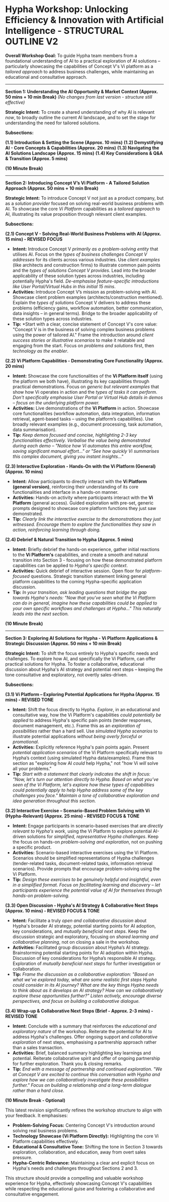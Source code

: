 # Hypha Workshop: Unlocking Efficiency & Innovation with Artificial Intelligence - STRUCTURAL OUTLINE V2

**Overall Workshop Goal:** To guide Hypha team members from a foundational understanding of AI to a practical exploration of AI solutions – particularly showcasing the capabilities of Concept V's Vi platform as a *tailored approach* to address business challenges, while maintaining an educational and consultative approach.

---

**Section 1: Understanding the AI Opportunity & Market Context (Approx. 50 mins + 10 min Break)** *(No changes from last version - structure still effective)*

**Strategic Intent:** To create a shared understanding of why AI is relevant *now*, to broadly outline the current AI landscape, and to set the stage for understanding the need for tailored solutions.

**Subsections:**

**(1.1) Introduction & Setting the Scene (Approx. 10 mins)**
**(1.2) Demystifying AI - Core Concepts & Capabilities (Approx. 20 mins)**
**(1.3) Navigating the AI Solutions Landscape (Approx. 15 mins)**
**(1.4) Key Considerations & Q&A & Transition (Approx. 5 mins)**

**(10 Minute Break)**

---

**Section 2: Introducing Concept V’s Vi Platform - A Tailored Solution Approach (Approx. 50 mins + 10 min Break)**

**Strategic Intent:** To introduce Concept V not just as a product company, but as a *solution provider* focused on solving real-world business problems with AI. To showcase the core *Vi Platform* capabilities as a *tailored approach* to AI, illustrating its value proposition through relevant client examples.

**Subsections:**

**(2.1) Concept V - Solving Real-World Business Problems with AI (Approx. 15 mins) - REVISED FOCUS**
* **Intent:** Introduce Concept V *primarily as a problem-solving entity* that utilises AI. Focus on the *types of business challenges Concept V addresses* for its clients across various industries. Use *client examples* (like architects and construction firms) to illustrate common pain points and the *types of solutions Concept V provides*. Lead into the broader applicability of these solution types across industries, including potentially Hypha's field. *De-emphasise feature-specific introductions like User Portal/Virtual Hubs in this initial 15 mins*.
* **Activities:** Introduce Concept V’s mission as problem-solving with AI. Showcase client problem examples (architects/construction mentioned). Explain the *types of solutions* Concept V delivers to address these problems (efficiency gains, workflow automation, better communication, data insights – in general terms). Bridge to the broader applicability of these solution types across industries.
* **Tip:** *Start with a clear, concise statement of Concept V's core value: "Concept V is in the business of solving complex business problems using the power of tailored AI." Frame the introduction around *client success stories or illustrative scenarios* to make it relatable and engaging from the start. Focus on *problems and solutions* first, then *technology as the enabler*.

**(2.2) Vi Platform Capabilities - Demonstrating Core Functionality (Approx. 20 mins)**
* **Intent:** Showcase the core functionalities of the **Vi Platform itself** (using the platform we both have), illustrating its key capabilities through practical demonstrations. Focus on *generic but relevant examples* that show how Vi operates in action and the *types of tasks it can perform*. *Don't specifically emphasise User Portal or Virtual Hub details in demos – focus on the underlying platform power.*
* **Activities:** Live demonstrations of the **Vi Platform** in action. Showcase core functionalities (workflow automation, data integration, information retrieval, agent-based tasks – using the platform’s capabilities). Use broadly relevant examples (e.g., document processing, task automation, data summarisation).
* **Tip:** *Keep demos focused and concise, highlighting 2-3 key functionalities effectively. Verbalise the *value* being demonstrated during each demo – "Notice how Vi *automates* this entire workflow, saving significant manual effort..." or "See how quickly Vi *summarises* this complex document, giving you instant insights..."*

**(2.3) Interactive Exploration - Hands-On with the Vi Platform (General) (Approx. 10 mins)**
* **Intent:** Allow participants to directly interact with the **Vi Platform (general version)**, reinforcing their understanding of its core functionalities and interface in a hands-on manner.
* **Activities:** Hands-on activity where participants interact with the **Vi Platform** (general access). Guided exploration with pre-set, generic prompts designed to showcase core platform functions they just saw demonstrated.
* **Tip:** *Clearly link the interactive exercise to the demonstrations they just witnessed. Encourage them to explore the functionalities they saw in action, reinforcing learning through doing.*

**(2.4) Debrief & Natural Transition to Hypha (Approx. 5 mins)**
* **Intent:** Briefly debrief the hands-on experience, gather initial reactions to the **Vi Platform's** capabilities, and create a smooth and natural transition into Section 3 - focusing on how these demonstrated platform capabilities can be applied to *Hypha's specific context*.
* **Activities:** Quick debrief of interactive session. Open floor for *platform-focused* questions. Strategic transition statement linking general platform capabilities to the coming Hypha-specific application discussion.
* **Tip:** *In your transition, ask leading questions that bridge the gap towards Hypha's needs: "Now that you've seen what the Vi Platform can do *in general*, imagine how these capabilities could be applied to *your own specific workflows and challenges at Hypha*..."  This naturally leads into the next section.*

**(10 Minute Break)**

---

**Section 3: Exploring AI Solutions for Hypha - Vi Platform Applications & Strategic Discussion (Approx. 50 mins + 10 min Break)**

**Strategic Intent:** To shift the focus entirely to Hypha's specific needs and challenges. To explore how AI, and specifically the Vi Platform, can offer practical solutions for Hypha. To foster a collaborative, educational discussion about Hypha's AI strategy and potential next steps – keeping the tone consultative and exploratory, not overtly sales-driven.

**Subsections:**

**(3.1) Vi Platform – Exploring Potential Applications for Hypha (Approx. 15 mins) - REVISED TONE**
* **Intent:** Shift the focus directly to Hypha. *Explore*, in an educational and consultative way, how the Vi Platform's capabilities *could potentially be applied* to address Hypha's specific pain points (tender responses, document management, etc.). Frame this as an *exploration of possibilities* rather than a hard sell. Use *simulated Hypha scenarios* to illustrate potential applications *without being overly forceful or promotional*.
* **Activities:** Explicitly reference Hypha's pain points again. Present *potential application scenarios* of the Vi Platform specifically relevant to Hypha’s context (using simulated Hypha data/examples). Frame this section as "exploring how AI *could* help Hypha," not "how Vi *will* solve all your problems."
* **Tip:** *Start with a statement that clearly indicates the shift in focus: "Now, let's turn our attention directly to Hypha. Based on what you’ve seen of the Vi Platform, let's explore *how these types of capabilities could potentially apply* to help Hypha address some of the key challenges you face." Maintain a tone of collaborative exploration and idea generation throughout this section.*

**(3.2) Interactive Exercise – Scenario-Based Problem Solving with Vi (Hypha-Relevant) (Approx. 25 mins) - REVISED FOCUS & TONE**
* **Intent:** Engage participants in scenario-based exercises that are *directly relevant to Hypha's work*, using the Vi Platform to explore potential AI-driven solutions for *simplified, representative Hypha challenges*. Keep the focus on hands-on *problem-solving and exploration*, not on pushing a specific product.
* **Activities:** Scenario-based interactive exercises using the Vi Platform. Scenarios should be simplified representations of Hypha challenges (tender-related tasks, document-related tasks, information retrieval scenarios). Provide prompts that encourage problem-solving using the Vi Platform.
* **Tip:** *Design these exercises to be genuinely helpful and insightful, even in a simplified format. Focus on facilitating learning and discovery – let participants *experience* the potential value of AI for themselves through hands-on problem-solving.*

**(3.3) Open Discussion - Hypha's AI Strategy & Collaborative Next Steps (Approx. 10 mins) - REVISED FOCUS & TONE**
* **Intent:** Facilitate a truly *open and collaborative discussion* about Hypha's broader AI strategy, potential starting points for AI adoption, key considerations, and *mutually beneficial next steps*. Keep the discussion strategic and exploratory, focusing on *shared learning and collaborative planning*, not on closing a sale in the workshop.
* **Activities:** Facilitated group discussion about Hypha’s AI strategy. Brainstorming potential starting points for AI adoption within Hypha. Discussion of key considerations for Hypha’s responsible AI strategy. Exploration of *mutually beneficial next steps* for further investigation or collaboration.
* **Tip:** *Frame the discussion as a collaborative exploration: "Based on what we've explored today, what are *some realistic first steps Hypha could consider* in its AI journey? What are the *key things Hypha needs to think about as it develops an AI strategy*? How can we *collaboratively* explore these opportunities further?" Listen actively, encourage diverse perspectives, and focus on building a collaborative dialogue.*

**(3.4) Wrap-up & Collaborative Next Steps (Brief - Approx. 2-3 mins) - REVISED TONE**
* **Intent:** Conclude with a summary that reinforces the *educational and exploratory nature* of the workshop. Reiterate the potential for AI to address Hypha's challenges. Offer ongoing support and *collaborative exploration* of next steps, emphasising a partnership approach rather than a sales transaction.
* **Activities:** Brief, balanced summary highlighting key learnings and potential. Reiterate collaborative spirit and offer of ongoing partnership for further exploration. Thank you & closing remarks.
* **Tip:** *End with a message of *partnership and continued exploration*. "We at Concept V are excited to continue this conversation with Hypha and explore how we can *collaboratively* investigate these possibilities further." Focus on building a relationship and a long-term dialogue rather than a hard close.*

**(10 Minute Break - Optional)**

This latest revision significantly refines the workshop structure to align with your feedback. It emphasises:

* **Problem-Solving Focus:** Centering Concept V's introduction around solving real business problems.
* **Technology Showcase (Vi Platform Directly):** Highlighting the core Vi Platform capabilities effectively.
* **Educational & Consultative Tone:** Shifting the tone in Section 3 towards exploration, collaboration, and education, away from overt sales pressure.
* **Hypha-Centric Relevance:** Maintaining a clear and explicit focus on Hypha's needs and challenges throughout Sections 2 and 3.

This structure should provide a compelling and valuable workshop experience for Hypha, effectively showcasing Concept V's capabilities while respecting the educational guise and fostering a collaborative and consultative engagement.
